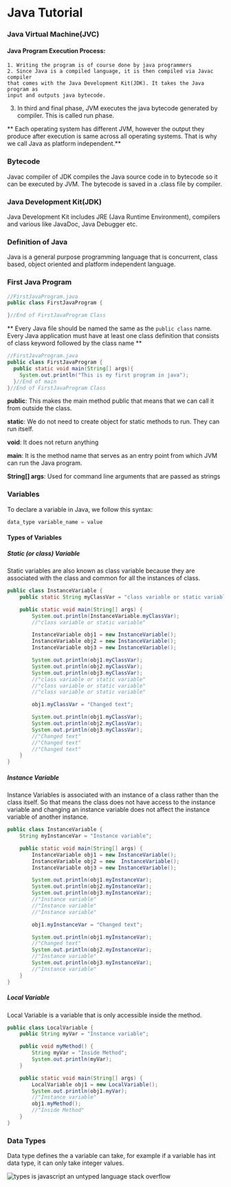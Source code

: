 # Java Tutorial

### Java Virtual Machine(JVC)

#### Java Program Execution Process:

	1. Writing the program is of course done by java programmers
	2. Since Java is a compiled language, it is then compiled via Javac compiler
    that comes with the Java Development Kit(JDK). It takes the Java program as
    input and outputs java bytecode.
  3. In third and final phase, JVM executes the java bytecode generated by
    compiler. This is called run phase.

** Each operating system has different JVM, however the output they produce after
execution is same across all operating systems. That is why we call Java
as platform independent.**

### Bytecode

Javac compiler of JDK compiles the Java source code in to bytecode so it can be executed
by JVM. The bytecode is saved in a .class file by compiler.

### Java Development Kit(JDK)

Java Development Kit includes JRE (Java Runtime Environment), compilers and various like
JavaDoc, Java Debugger etc.

### Definition of Java

Java is a general purpose programming language that is concurrent, class based, object oriented and platform independent language.

### First Java Program

```jAVA
//FirstJavaProgram.java
public class FirstJavaProgram {

}//End of FirstJavaProgram Class
```

** Every Java file should be named the same as the ```public class``` name. Every Java application must have at least one class definition that consists of class keyword followed by the class name **

```jAva
//FirstJavaProgram.java
public class FirstJavaProgram {
  public static void main(String[] args){
    System.out.println("This is my first program in java");
  }//End of main
}//End of FirstJavaProgram Class
```

**public**: This makes the main method public that means that we can call it
from outside the class.

**static**: We do not need to create object for static methods to run. They can
run itself.

**void**: It does not return anything

**main**: It is the method name that serves as an entry point from which JVM
can run the Java program.

**String[] args**: Used for command line arguments that are passed as strings

### Variables

To declare a variable in Java, we follow this syntax:

```java
data_type variable_name = value
```

#### Types of Variables

##### Static (or class) Variable

Static variables are also known as class variable because they are associated with the class and common for all the instances of class.

```java
public class InstanceVariable {
	public static String myClassVar = "class variable or static variable";

	public static void main(String[] args) {
		System.out.println(InstanceVariable.myClassVar);
		//"class variable or static variable"

		InstanceVariable obj1 = new InstanceVariable();
		InstanceVariable obj2 = new InstanceVariable();
		InstanceVariable obj3 = new InstanceVariable();

		System.out.println(obj1.myClassVar);
		System.out.println(obj2.myClassVar);
		System.out.println(obj3.myClassVar);
		//"class variable or static variable"
		//"class variable or static variable"
		//"class variable or static variable"

		obj1.myClassVar = "Changed text";

		System.out.println(obj1.myClassVar);
		System.out.println(obj2.myClassVar);
		System.out.println(obj3.myClassVar);
		//"Changed text"
		//"Changed text"
		//"Changed text"
	}
}
```

##### Instance Variable

Instance Variables is associated with an instance of a class rather than the
class itself. So that means the class does not have access to the instance variable
and changing an instance variable does not affect the instance variable of another
instance.

```java
public class InstanceVariable {
	String myInstanceVar = "Instance variable";

	public static void main(String[] args) {
		InstanceVariable obj1 = new InstanceVariable();
		InstanceVariable obj2 = new  InstanceVariable();
		InstanceVariable obj3 = new InstanceVariable();

		System.out.println(obj1.myInstanceVar);
		System.out.println(obj2.myInstanceVar);
		System.out.println(obj3.myInstanceVar);
		//"Instance variable"
		//"Instance variable"
		//"Instance variable"

		obj1.myInstanceVar = "Changed text";

		System.out.println(obj1.myInstanceVar);
		//"Changed text"
		System.out.println(obj2.myInstanceVar);
		//"Instance variable"
		System.out.println(obj3.myInstanceVar);
		//"Instance variable"
	}
}
```

##### Local Variable

Local Variable is a variable that is only accessible inside the method.

```java
public class LocalVariable {
	public String myVar = "Instance variable";

	public void myMethod() {
		String myVar = "Inside Method";
		System.out.println(myVar);
	}

	public static void main(String[] args) {
		LocalVariable obj1 = new LocalVariable();
		System.out.println(obj1.myVar);
		//"Instance variable"
		obj1.myMethod();
		//"Inside Method"
	}
}
```

### Data Types 

Data type defines the a variable can take, for example if a variable has int data 
type, it can only take integer values. 

![types is javascript an untyped language stack overflow](https://user-images.githubusercontent.com/24445922/46249640-82e3af00-c3fa-11e8-84ef-1a4ccf8a593f.png)

	
	
	
	
	
	